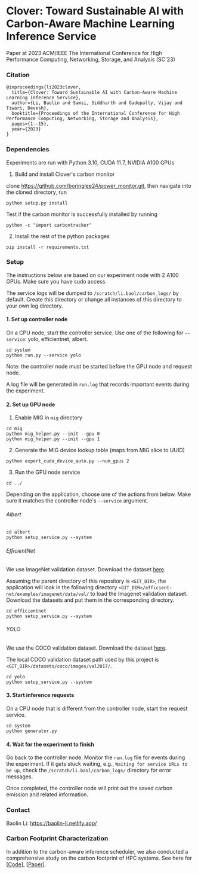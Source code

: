 # Clover: Toward Sustainable AI with Carbon-Aware Machine Learning Inference Service

Paper at 2023 ACM/IEEE The International Conference for High Performance Computing, Networking, Storage, and Analysis (SC'23)

### Citation

```
@inproceedings{li2023clover,
  title={Clover: Toward Sustainable AI with Carbon-Aware Machine Learning Inference Service},
  author={Li, Baolin and Samsi, Siddharth and Gadepally, Vijay and Tiwari, Devesh},
  booktitle={Proceedings of the International Conference for High Performance Computing, Networking, Storage and Analysis},
  pages={1--15},
  year={2023}
}
```

### Dependencies

Experiments are run with Python 3.10, CUDA 11.7, NVIDIA A100 GPUs

1. Build and install Clover's carbon monitor 

clone https://github.com/boringlee24/power_monitor.git, then navigate into the cloned directory, run

```
python setup.py install
```

Test if the carbon monitor is successfully installed by running

```
python -c "import carbontracker"
```

2. Install the rest of the python packages

```
pip install -r requirements.txt
```

### Setup

The instructions below are based on our experiment node with 2 A100 GPUs. Make sure you have sudo access.

The service logs will be dumped to ``/scratch/li.baol/carbon_logs/`` by default. Create this directory or change all instances of this directory to your own log directory.

#### 1. Set up controller node

On a CPU node, start the controller service. Use one of the following for ``--service``: yolo, efficientnet, albert.

```
cd system
python run.py --service yolo
```
Note: the controller node must be started before the GPU node and request node.

A log file will be generated in ``run.log`` that records important events during the experiment.

#### 2. Set up GPU node

1. Enable MIG in ``mig`` directory
```
cd mig
python mig_helper.py --init --gpu 0
python mig_helper.py --init --gpu 1
```

2. Generate the MIG device lookup table (maps from MIG slice to UUID)

```
python export_cuda_device_auto.py --num_gpus 2
```

3. Run the GPU node service
```
cd ../
```
Depending on the application, choose one of the actions from below. Make sure it matches the controller node's ``--service`` argument.

###### Albert
```
cd albert
python setup_service.py --system
```
###### EfficientNet
We use ImageNet validation dataset. Download the dataset [here](https://github.com/pytorch/examples/blob/main/imagenet/extract_ILSVRC.sh).

Assuming the parent directory of this repository is ``<GIT_DIR>``, the application will look in the following directory ``<GIT_DIR>/efficient-net/examples/imagenet/data/val/`` to load the Imagenet validation dataset. Download the datasets and put them in the corresponding directory. 

```
cd efficientnet
python setup_service.py --system
```

###### YOLO
We use the COCO validation dataset. Download the dataset [here](https://cocodataset.org/#download).

The local COCO validation dataset path used by this project is ``<GIT_DIR>/datasets/coco/images/val2017/``.

```
cd yolo
python setup_service.py --system
```

#### 3. Start inference requests

On a CPU node that is different from the controller node, start the request service. 
```
cd system
python generator.py
```

#### 4. Wait for the experiment to finish

Go back to the controller node. Monitor the ``run.log`` file for events during the experiment. If it gets stuck waiting, e.g., ``Waiting for service URLs to be up``, check the ``/scratch/li.baol/carbon_logs/`` directory for error messages.

Once completed, the controller node will print out the saved carbon emission and related information.

### Contact

Baolin Li: https://baolin-li.netlify.app/

### Carbon Footprint Characterization

In addition to the carbon-aware inference scheduler, we also conducted a comprehensive study on the carbon footprint of HPC systems. See here for [[Code](https://github.com/boringlee24/sc23-sustainability)], [[Paper](https://dl.acm.org/doi/10.1145/3581784.3607035)].